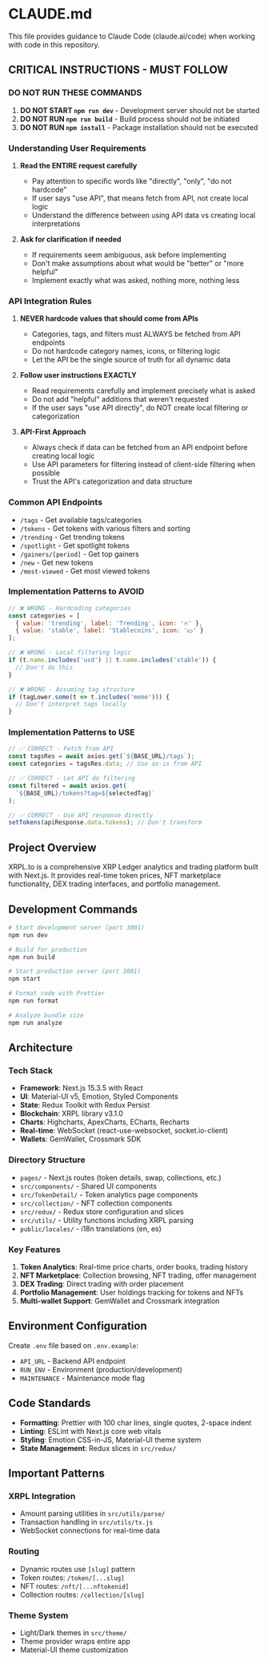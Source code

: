 # CLAUDE.md

This file provides guidance to Claude Code (claude.ai/code) when working with code in this repository.

## CRITICAL INSTRUCTIONS - MUST FOLLOW

### DO NOT RUN THESE COMMANDS
1. **DO NOT START `npm run dev`** - Development server should not be started
2. **DO NOT RUN `npm run build`** - Build process should not be initiated  
3. **DO NOT RUN `npm install`** - Package installation should not be executed

### Understanding User Requirements
1. **Read the ENTIRE request carefully**
   - Pay attention to specific words like "directly", "only", "do not hardcode"
   - If user says "use API", that means fetch from API, not create local logic
   - Understand the difference between using API data vs creating local interpretations

2. **Ask for clarification if needed**
   - If requirements seem ambiguous, ask before implementing
   - Don't make assumptions about what would be "better" or "more helpful"
   - Implement exactly what was asked, nothing more, nothing less

### API Integration Rules
1. **NEVER hardcode values that should come from APIs**
   - Categories, tags, and filters must ALWAYS be fetched from API endpoints
   - Do not hardcode category names, icons, or filtering logic
   - Let the API be the single source of truth for all dynamic data

2. **Follow user instructions EXACTLY**
   - Read requirements carefully and implement precisely what is asked
   - Do not add "helpful" additions that weren't requested
   - If the user says "use API directly", do NOT create local filtering or categorization

3. **API-First Approach**
   - Always check if data can be fetched from an API endpoint before creating local logic
   - Use API parameters for filtering instead of client-side filtering when possible
   - Trust the API's categorization and data structure

### Common API Endpoints
- `/tags` - Get available tags/categories
- `/tokens` - Get tokens with various filters and sorting
- `/trending` - Get trending tokens
- `/spotlight` - Get spotlight tokens
- `/gainers/[period]` - Get top gainers
- `/new` - Get new tokens
- `/most-viewed` - Get most viewed tokens

### Implementation Patterns to AVOID
```javascript
// ❌ WRONG - Hardcoding categories
const categories = [
  { value: 'trending', label: 'Trending', icon: '🔥' },
  { value: 'stable', label: 'Stablecoins', icon: '💵' }
];

// ❌ WRONG - Local filtering logic
if (t.name.includes('usd') || t.name.includes('stable')) {
  // Don't do this
}

// ❌ WRONG - Assuming tag structure
if (tagLower.some(t => t.includes('meme'))) {
  // Don't interpret tags locally
}
```

### Implementation Patterns to USE
```javascript
// ✅ CORRECT - Fetch from API
const tagsRes = await axios.get(`${BASE_URL}/tags`);
const categories = tagsRes.data; // Use as-is from API

// ✅ CORRECT - Let API do filtering
const filtered = await axios.get(
  `${BASE_URL}/tokens?tag=${selectedTag}`
);

// ✅ CORRECT - Use API response directly
setTokens(apiResponse.data.tokens); // Don't transform
```

## Project Overview

XRPL.to is a comprehensive XRP Ledger analytics and trading platform built with Next.js. It provides real-time token prices, NFT marketplace functionality, DEX trading interfaces, and portfolio management.

## Development Commands

```bash
# Start development server (port 3001)
npm run dev

# Build for production
npm run build

# Start production server (port 3001)
npm start

# Format code with Prettier
npm run format

# Analyze bundle size
npm run analyze
```

## Architecture

### Tech Stack
- **Framework**: Next.js 15.3.5 with React
- **UI**: Material-UI v5, Emotion, Styled Components
- **State**: Redux Toolkit with Redux Persist
- **Blockchain**: XRPL library v3.1.0
- **Charts**: Highcharts, ApexCharts, ECharts, Recharts
- **Real-time**: WebSocket (react-use-websocket, socket.io-client)
- **Wallets**: GemWallet, Crossmark SDK

### Directory Structure
- `pages/` - Next.js routes (token details, swap, collections, etc.)
- `src/components/` - Shared UI components
- `src/TokenDetail/` - Token analytics page components
- `src/collection/` - NFT collection components
- `src/redux/` - Redux store configuration and slices
- `src/utils/` - Utility functions including XRPL parsing
- `public/locales/` - i18n translations (en, es)

### Key Features
1. **Token Analytics**: Real-time price charts, order books, trading history
2. **NFT Marketplace**: Collection browsing, NFT trading, offer management
3. **DEX Trading**: Direct trading with order placement
4. **Portfolio Management**: User holdings tracking for tokens and NFTs
5. **Multi-wallet Support**: GemWallet and Crossmark integration

## Environment Configuration

Create `.env` file based on `.env.example`:
- `API_URL` - Backend API endpoint
- `RUN_ENV` - Environment (production/development)
- `MAINTENANCE` - Maintenance mode flag

## Code Standards

- **Formatting**: Prettier with 100 char lines, single quotes, 2-space indent
- **Linting**: ESLint with Next.js core web vitals
- **Styling**: Emotion CSS-in-JS, Material-UI theme system
- **State Management**: Redux slices in `src/redux/`

## Important Patterns

### XRPL Integration
- Amount parsing utilities in `src/utils/parse/`
- Transaction handling in `src/utils/tx.js`
- WebSocket connections for real-time data

### Routing
- Dynamic routes use `[slug]` pattern
- Token routes: `/token/[...slug]`
- NFT routes: `/nft/[...nftokenid]`
- Collection routes: `/collection/[slug]`

### Theme System
- Light/Dark themes in `src/theme/`
- Theme provider wraps entire app
- Material-UI theme customization